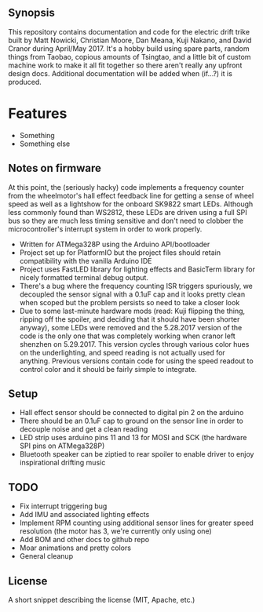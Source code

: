 ## Synopsis

This repository contains documentation and code for the electric drift trike built by Matt Nowicki, Christian Moore, Dan Meana, Kuji Nakano, and David Cranor during April/May 2017.  It's a hobby build using spare parts, random things from Taobao, copious amounts of Tsingtao, and a little bit of custom machine work to make it all fit together so there aren't really any upfront design docs.  Additional documentation will be added when (if...?) it is produced.

# Features

- Something
- Something else

## Notes on firmware

At this point, the (seriously hacky) code implements a frequency counter from the wheelmotor's hall effect feedback line for getting a sense of wheel speed as well as a lightshow for the onboard SK9822 smart LEDs.  Although less commonly found than WS2812, these LEDs are driven using a full SPI bus so they are much less timing sensitive and don't need to clobber the microcontroller's interrupt system in order to work properly.

- Written for ATMega328P using the Arduino API/bootloader
- Project set up for PlatformIO but the project files should retain compatibility with the vanilla Arduino IDE
- Project uses FastLED library for lighting effects and BasicTerm library for nicely formatted terminal debug output.
- There's a bug where the frequency counting ISR triggers spuriously, we decoupled the sensor signal with a 0.1uF cap and it looks pretty clean when scoped but the problem persists so need to take a closer look
- Due to some last-minute hardware mods (read: Kuji flipping the thing, ripping off the spoiler, and deciding that it should have been shorter anyway), some LEDs were removed and the 5.28.2017 version of the code is the only one that was completely working when cranor left shenzhen on 5.29.2017.  This version cycles through various color hues on the underlighting, and speed reading is not actually used for anything.  Previous versions contain code for using the speed readout to control color and it should be fairly simple to integrate.

## Setup

- Hall effect sensor should be connected to digital pin 2 on the arduino
- There should be an 0.1uF cap to ground on the sensor line in order to decouple noise and get a clean reading
- LED strip uses arduino pins 11 and 13 for MOSI and SCK (the hardware SPI pins on ATMega328P)
- Bluetooth speaker can be ziptied to rear spoiler to enable driver to enjoy inspirational drifting music

## TODO

- Fix interrupt triggering bug
- Add IMU and associated lighting effects
- Implement RPM counting using additional sensor lines for greater speed resolution (the motor has 3, we're currently only using one)
- Add BOM and other docs to github repo
- Moar animations and pretty colors
- General cleanup

## License

A short snippet describing the license (MIT, Apache, etc.)
